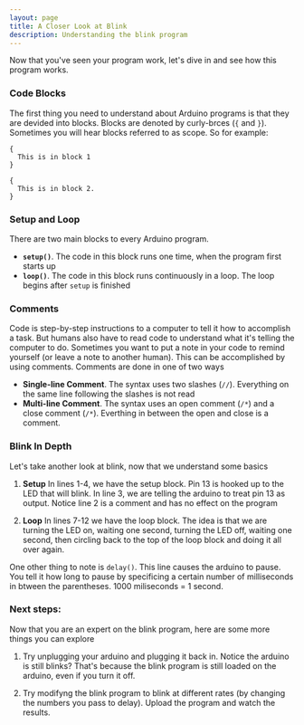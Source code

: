 ```yaml
---
layout: page
title: A Closer Look at Blink
description: Understanding the blink program
---
```


Now that you've seen your program work, let's dive in and see how this program works.

### Code Blocks
The first thing you need to understand about Arduino programs is that they are devided into blocks. Blocks are denoted by curly-brces (`{` and `}`). Sometimes you will hear blocks referred to as scope. So for example:

~~~
{
  This is in block 1
}

{
  This is in block 2.
}
~~~

### Setup and Loop

There are two main blocks to every Arduino program.

* **`setup()`**. The code in this block runs one time, when the program first starts up
* **`loop()`**. The code in this block runs continuously in a loop. The loop begins after `setup` is finished

### Comments
Code is step-by-step instructions to a computer to tell it how to accomplish a task. But humans also have to read code to understand what it's telling the computer to do. Sometimes you want to put a note in your code to remind yourself (or leave a note to another human). This can be accomplished by using comments. Comments are done in one of two ways

* **Single-line Comment**. The syntax uses two slashes (`//`). Everything on the same line following the slashes is not read
* **Multi-line Comment**. The syntax uses an open comment (`/*`) and a close comment (`/*`). Everthing in between the open and close is a comment. 

### Blink In Depth

Let's take another look at blink, now that we understand some basics

<script src="https://gist.github.com/kneumei/41f52651c1f0b8a28b8c.js"></script>

1. **Setup** In lines 1-4, we have the setup block. Pin 13 is hooked up to the LED that will blink. In line 3, we are telling the arduino to treat pin 13 as output. Notice line 2 is a comment and has no effect on the program

2. **Loop** In lines 7-12 we have the loop block. The idea is that we are turning the LED on, waiting one second, turning the LED off, waiting one second, then circling back to the top of the loop block and doing it all over again. 

One other thing to note is `delay()`. This line causes the arduino to pause. You tell it how long to pause by specificing a certain number of milliseconds in btween the parentheses. 1000 miliseconds = 1 second. 

### Next steps:

Now that you are an expert on the blink program, here are some more things you can explore

1. Try unplugging your arduino and plugging it back in. Notice the arduino is still blinks? That's because the blink program is still loaded on the arduino, even if you turn it off.

2. Try modifyng the blink program to blink at different rates (by changing the numbers you pass to delay). Upload the program and watch the results. 